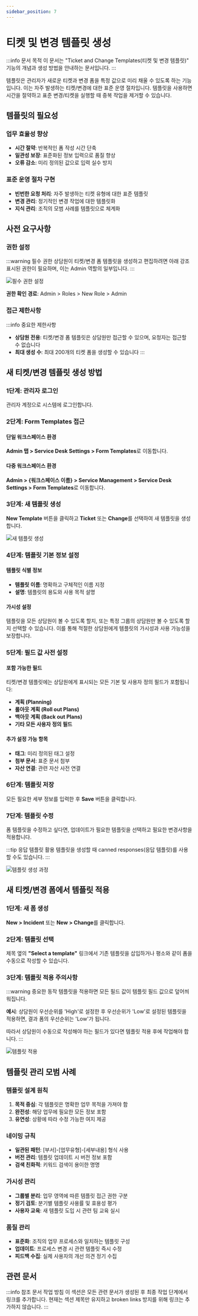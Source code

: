 ```yaml
---
sidebar_position: 7
---
```


# 티켓 및 변경 템플릿 생성

:::info 문서 목적
이 문서는 "Ticket and Change Templates(티켓 및 변경 템플릿)" 기능의 개념과 생성 방법을 안내하는 문서입니다.
:::

템플릿은 관리자가 새로운 티켓과 변경 폼을 특정 값으로 미리 채울 수 있도록 하는 기능입니다. 이는 자주 발생하는 티켓/변경에 대한 표준 운영 절차입니다. 템플릿을 사용하면 시간을 절약하고 표준 변경/티켓을 실행할 때 중복 작업을 제거할 수 있습니다.

## 템플릿의 필요성

### 업무 효율성 향상
- **시간 절약**: 반복적인 폼 작성 시간 단축
- **일관성 보장**: 표준화된 정보 입력으로 품질 향상
- **오류 감소**: 미리 정의된 값으로 입력 실수 방지

### 표준 운영 절차 구현
- **빈번한 요청 처리**: 자주 발생하는 티켓 유형에 대한 표준 템플릿
- **변경 관리**: 정기적인 변경 작업에 대한 템플릿화
- **지식 관리**: 조직의 모범 사례를 템플릿으로 체계화

## 사전 요구사항

### 권한 설정

:::warning 필수 권한
상담원이 티켓/변경 폼 템플릿을 생성하고 편집하려면 아래 강조 표시된 권한이 필요하며, 이는 Admin 역할의 일부입니다.
:::

![필수 권한 설정](https://s3.amazonaws.com/cdn.freshdesk.com/data/helpdesk/attachments/production/50011178255/original/XWj6AcDXeePKftsgeOEC51uwbxfHHA_C9A.png?1710006993)

**권한 확인 경로**: Admin > Roles > New Role > Admin

### 접근 제한사항

:::info 중요한 제한사항
- **상담원 전용**: 티켓/변경 폼 템플릿은 상담원만 접근할 수 있으며, 요청자는 접근할 수 없습니다
- **최대 생성 수**: 최대 200개의 티켓 폼을 생성할 수 있습니다
:::

## 새 티켓/변경 템플릿 생성 방법

### 1단계: 관리자 로그인

관리자 계정으로 시스템에 로그인합니다.

### 2단계: Form Templates 접근

#### 단일 워크스페이스 환경
**Admin 탭 > Service Desk Settings > Form Templates**로 이동합니다.

#### 다중 워크스페이스 환경
**Admin > &#123;워크스페이스 이름&#125; > Service Management > Service Desk Settings > Form Templates**로 이동합니다.

### 3단계: 새 템플릿 생성

**New Template** 버튼을 클릭하고 **Ticket** 또는 **Change**를 선택하여 새 템플릿을 생성합니다.

![새 템플릿 생성](https://s3.amazonaws.com/cdn.freshdesk.com/data/helpdesk/attachments/production/50007039047/original/pKTmwSdlOSAk5fjUN9z2uIbmIklffj2t1g.png?1669781064)

### 4단계: 템플릿 기본 정보 설정

#### 템플릿 식별 정보
- **템플릿 이름**: 명확하고 구체적인 이름 지정
- **설명**: 템플릿의 용도와 사용 목적 설명

#### 가시성 설정
템플릿을 모든 상담원이 볼 수 있도록 할지, 또는 특정 그룹의 상담원만 볼 수 있도록 할지 선택할 수 있습니다. 이를 통해 적절한 상담원에게 템플릿의 가시성과 사용 가능성을 보장합니다.

### 5단계: 필드 값 사전 설정

#### 포함 가능한 필드
티켓/변경 템플릿에는 상담원에게 표시되는 모든 기본 및 사용자 정의 필드가 포함됩니다:
- **계획 (Planning)**
- **롤아웃 계획 (Roll out Plans)**
- **백아웃 계획 (Back out Plans)**
- **기타 모든 사용자 정의 필드**

#### 추가 설정 가능 항목
- **태그**: 미리 정의된 태그 설정
- **첨부 문서**: 표준 문서 첨부
- **자산 연결**: 관련 자산 사전 연결

### 6단계: 템플릿 저장

모든 필요한 세부 정보를 입력한 후 **Save** 버튼을 클릭합니다.

### 7단계: 템플릿 수정

폼 템플릿을 수정하고 싶다면, 업데이트가 필요한 템플릿을 선택하고 필요한 변경사항을 적용합니다.

:::tip 응답 템플릿 활용
템플릿을 생성할 때 canned responses(응답 템플릿)를 사용할 수도 있습니다.
:::

![템플릿 생성 과정](https://s3.amazonaws.com/cdn.freshdesk.com/data/helpdesk/attachments/production/35578448/original/GdNAoCLluUsEstEQyKAocek9TZ_qdsY6MA.gif?1508845548)

## 새 티켓/변경 폼에서 템플릿 적용

### 1단계: 새 폼 생성

**New > Incident** 또는 **New > Change**를 클릭합니다.

### 2단계: 템플릿 선택

제목 옆의 **"Select a template"** 링크에서 기존 템플릿을 삽입하거나 평소와 같이 폼을 수동으로 작성할 수 있습니다.

### 3단계: 템플릿 적용 주의사항

:::warning 중요한 동작
템플릿을 적용하면 모든 필드 값이 템플릿 필드 값으로 덮어씌워집니다.

**예시**: 상담원이 우선순위를 'High'로 설정한 후 우선순위가 'Low'로 설정된 템플릿을 적용하면, 결과 폼의 우선순위는 'Low'가 됩니다.

따라서 상담원이 수동으로 작성해야 하는 필드가 있다면 템플릿 적용 후에 작업해야 합니다.
:::

![템플릿 적용](https://s3.amazonaws.com/cdn.freshdesk.com/data/helpdesk/attachments/production/50007039058/original/y2rj1EwvIBIFkuTe4BJHySw4mAex-qUu6A.png?1669781244)

## 템플릿 관리 모범 사례

### 템플릿 설계 원칙
1. **목적 중심**: 각 템플릿은 명확한 업무 목적을 가져야 함
2. **완전성**: 해당 업무에 필요한 모든 정보 포함
3. **유연성**: 상황에 따라 수정 가능한 여지 제공

### 네이밍 규칙
- **일관된 패턴**: [부서]-[업무유형]-[세부내용] 형식 사용
- **버전 관리**: 템플릿 업데이트 시 버전 정보 포함
- **검색 친화적**: 키워드 검색이 용이한 명명

### 가시성 관리
- **그룹별 분리**: 업무 영역에 따른 템플릿 접근 권한 구분
- **정기 검토**: 분기별 템플릿 사용률 및 효용성 평가
- **사용자 교육**: 새 템플릿 도입 시 관련 팀 교육 실시

### 품질 관리
- **표준화**: 조직의 업무 프로세스와 일치하는 템플릿 구성
- **업데이트**: 프로세스 변경 시 관련 템플릿 즉시 수정
- **피드백 수집**: 실제 사용자의 개선 의견 정기 수집

## 관련 문서

:::info 참조 문서 작업 방침
이 섹션은 모든 관련 문서가 생성된 후 최종 작업 단계에서 링크를 추가합니다.
현재는 섹션 제목만 유지하고 broken links 방지를 위해 링크는 추가하지 않습니다.
:::

<!-- 최종 작업 시 아래 형태로 추가:
- [폼 필드 기본 설정](./setting-up-form-fields-tickets-problems-changes-releases)
- [사용자 정의 필드 생성](./creating-custom-fields-ticket-problem-change-release-task-form)
- [동적 섹션 활용](./using-dynamic-sections-ticket-forms)
- [비즈니스 규칙 활용](./create-no-code-dynamic-forms-business-rules)
-->
